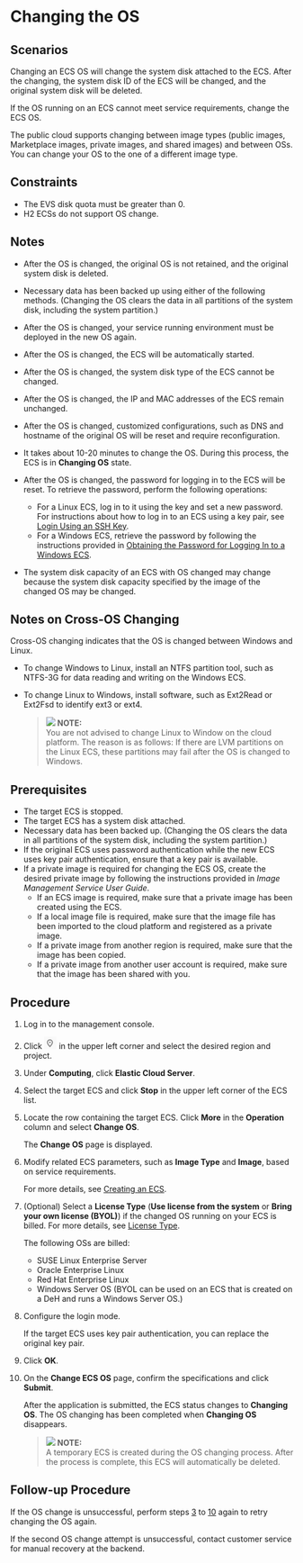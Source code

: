 # Changing the OS<a name="EN-US_TOPIC_0031523135"></a>

## Scenarios<a name="section44633721195915"></a>

Changing an ECS OS will change the system disk attached to the ECS. After the changing, the system disk ID of the ECS will be changed, and the original system disk will be deleted.

If the OS running on an ECS cannot meet service requirements, change the ECS OS.

The public cloud supports changing between image types \(public images, Marketplace images, private images, and shared images\) and between OSs. You can change your OS to the one of a different image type.

## Constraints<a name="section21723173114530"></a>

-   The EVS disk quota must be greater than 0.
-   H2 ECSs do not support OS change.

## Notes<a name="section34193483165818"></a>

-   After the OS is changed, the original OS is not retained, and the original system disk is deleted.
-   Necessary data has been backed up using either of the following methods. \(Changing the OS clears the data in all partitions of the system disk, including the system partition.\)
-   After the OS is changed, your service running environment must be deployed in the new OS again.
-   After the OS is changed, the ECS will be automatically started.
-   After the OS is changed, the system disk type of the ECS cannot be changed.
-   After the OS is changed, the IP and MAC addresses of the ECS remain unchanged.
-   After the OS is changed, customized configurations, such as DNS and hostname of the original OS will be reset and require reconfiguration.
-   It takes about 10-20 minutes to change the OS. During this process, the ECS is in  **Changing OS**  state.
-   After the OS is changed, the password for logging in to the ECS will be reset. To retrieve the password, perform the following operations:
    -   For a Linux ECS, log in to it using the key and set a new password. For instructions about how to log in to an ECS using a key pair, see  [Login Using an SSH Key](login-using-an-ssh-key.md).
    -   For a Windows ECS, retrieve the password by following the instructions provided in  [Obtaining the Password for Logging In to a Windows ECS](obtaining-the-password-for-logging-in-to-a-windows-ecs.md).


-   The system disk capacity of an ECS with OS changed may change because the system disk capacity specified by the image of the changed OS may be changed.

## Notes on Cross-OS Changing<a name="section1852122261012"></a>

Cross-OS changing indicates that the OS is changed between Windows and Linux.

-   To change Windows to Linux, install an NTFS partition tool, such as NTFS-3G for data reading and writing on the Windows ECS.
-   To change Linux to Windows, install software, such as Ext2Read or Ext2Fsd to identify ext3 or ext4.

    >![](/images/icon-note.gif) **NOTE:**   
    >You are not advised to change Linux to Window on the cloud platform. The reason is as follows: If there are LVM partitions on the Linux ECS, these partitions may fail after the OS is changed to Windows.  


## Prerequisites<a name="section10065433195938"></a>

-   The target ECS is stopped.
-   The target ECS has a system disk attached.
-   Necessary data has been backed up. \(Changing the OS clears the data in all partitions of the system disk, including the system partition.\)
-   If the original ECS uses password authentication while the new ECS uses key pair authentication, ensure that a key pair is available.
-   If a private image is required for changing the ECS OS, create the desired private image by following the instructions provided in  _Image Management Service User Guide_.
    -   If an ECS image is required, make sure that a private image has been created using the ECS.
    -   If a local image file is required, make sure that the image file has been imported to the cloud platform and registered as a private image.
    -   If a private image from another region is required, make sure that the image has been copied.
    -   If a private image from another user account is required, make sure that the image has been shared with you.


## Procedure<a name="section208284422018"></a>

1.  Log in to the management console.
2.  Click  ![](figures/icon-region-0.png)  in the upper left corner and select the desired region and project.
3.  <a name="en-us_topic_0031523135_en-us_topic_0024911405_li45082966143628"></a>Under  **Computing**, click  **Elastic Cloud Server**.
4.  Select the target ECS and click  **Stop**  in the upper left corner of the ECS list.
5.  Locate the row containing the target ECS. Click  **More**  in the  **Operation**  column and select  **Change OS**.

    The  **Change OS**  page is displayed.

6.  Modify related ECS parameters, such as  **Image Type**  and  **Image**, based on service requirements.

    For more details, see  [Creating an ECS](creating_an_ecs).

7.  \(Optional\) Select a  **License Type**  \(**Use license from the system**  or  **Bring your own license \(BYOL\)**\) if the changed OS running on your ECS is billed. For more details, see  [License Type](license-type.md).

    The following OSs are billed:

    -   SUSE Linux Enterprise Server
    -   Oracle Enterprise Linux
    -   Red Hat Enterprise Linux
    -   Windows Server OS \(BYOL can be used on an ECS that is created on a DeH and runs a Windows Server OS.\)

8.  Configure the login mode.

    If the target ECS uses key pair authentication, you can replace the original key pair.

9.  Click  **OK**.
10. <a name="en-us_topic_0031523135_en-us_topic_0024911405_li45992498111556"></a>On the  **Change ECS OS**  page, confirm the specifications and click  **Submit**.

    After the application is submitted, the ECS status changes to  **Changing OS**. The OS changing has been completed when  **Changing OS**  disappears.

    >![](/images/icon-note.gif) **NOTE:**   
    >A temporary ECS is created during the OS changing process. After the process is complete, this ECS will automatically be deleted.  


## Follow-up Procedure<a name="section6296573110114"></a>

If the OS change is unsuccessful, perform steps  [3](#en-us_topic_0031523135_en-us_topic_0024911405_li45082966143628)  to  [10](#en-us_topic_0031523135_en-us_topic_0024911405_li45992498111556)  again to retry changing the OS again.

If the second OS change attempt is unsuccessful, contact customer service for manual recovery at the backend.

